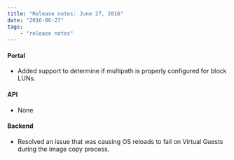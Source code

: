 ```yaml
---
title: "Release notes: June 27, 2016"
date: "2016-06-27"
tags:
    - "release notes"
---
```


#### Portal
+ Added support to determine if multipath is properly configured for block LUNs.


#### API
+ None

#### Backend
+ Resolved an issue that was causing OS reloads to fail on Virtual Guests during the image copy process.
